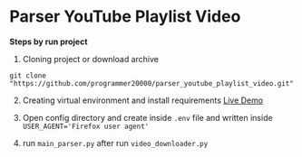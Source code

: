 # Parser YouTube Playlist Video

**Steps by run project**

1. Cloning project or download archive
````git
git clone "https://github.com/programmer20000/parser_youtube_playlist_video.git"
````


2. Creating virtual environment and install requirements [Live Demo](https://mihaiapostol14.github.io/make-python-virtual-environment-live-demo/)

3. Open config directory and create inside ``.env`` file and written inside `` USER_AGENT='Firefox user agent'``

4. run ``main_parser.py`` after run ``video_downloader.py``

